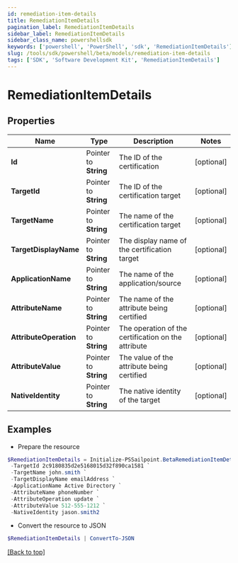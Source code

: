 ```yaml
---
id: remediation-item-details
title: RemediationItemDetails
pagination_label: RemediationItemDetails
sidebar_label: RemediationItemDetails
sidebar_class_name: powershellsdk
keywords: ['powershell', 'PowerShell', 'sdk', 'RemediationItemDetails'] 
slug: /tools/sdk/powershell/beta/models/remediation-item-details
tags: ['SDK', 'Software Development Kit', 'RemediationItemDetails']
---
```



# RemediationItemDetails

## Properties

Name | Type | Description | Notes
------------ | ------------- | ------------- | -------------
**Id** |  Pointer to **String** | The ID of the certification | [optional] 
**TargetId** |  Pointer to **String** | The ID of the certification target | [optional] 
**TargetName** |  Pointer to **String** | The name of the certification target | [optional] 
**TargetDisplayName** |  Pointer to **String** | The display name of the certification target | [optional] 
**ApplicationName** |  Pointer to **String** | The name of the application/source | [optional] 
**AttributeName** |  Pointer to **String** | The name of the attribute being certified | [optional] 
**AttributeOperation** |  Pointer to **String** | The operation of the certification on the attribute | [optional] 
**AttributeValue** |  Pointer to **String** | The value of the attribute being certified | [optional] 
**NativeIdentity** |  Pointer to **String** | The native identity of the target | [optional] 

## Examples

- Prepare the resource
```powershell
$RemediationItemDetails = Initialize-PSSailpoint.BetaRemediationItemDetails  -Id 2c9180835d2e5168015d32f890ca1581 `
 -TargetId 2c9180835d2e5168015d32f890ca1581 `
 -TargetName john.smith `
 -TargetDisplayName emailAddress `
 -ApplicationName Active Directory `
 -AttributeName phoneNumber `
 -AttributeOperation update `
 -AttributeValue 512-555-1212 `
 -NativeIdentity jason.smith2
```

- Convert the resource to JSON
```powershell
$RemediationItemDetails | ConvertTo-JSON
```


[[Back to top]](#) 

